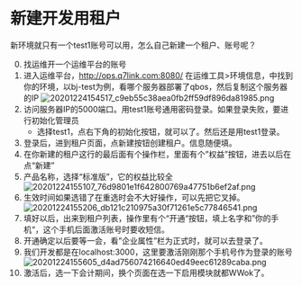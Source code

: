 # 新建开发用租户

新环境就只有一个test1账号可以用，怎么自己新建一个租户、账号呢？

0. 找运维开一个运维平台的账号
1. 进入运维平台，http://ops.q7link.com:8080/
    在运维工具>环境信息，中找到你的环境，以bj-test为例，看哪个服务器部署了qbos，然后复制这个服务器的IP
    ![20201224154517_c9eb55c38aea0fb2ff59df896da81985.png](https://hugo-1256216240.cos.ap-chengdu.myqcloud.com/20201224154517_c9eb55c38aea0fb2ff59df896da81985.png)
2. 访问服务器IP的5000端口。用test1账号通用密码登录。如果登录失败，要进行初始化管理员
    - 选择test1，点右下角的初始化按钮，就可以了。然后还是用test1登录。
3. 登录后，进到租户页面，点新建按钮创建租户。信息随便填。
4. 在你新建的租户这行的最后面有个操作栏，里面有个”权益”按钮，进去以后在点“新建”
5. 产品名称，选择“标准版”，它的权益比较全
    ![20201224155107_76d9801e1f642800769a47751b6ef2af.png](https://hugo-1256216240.cos.ap-chengdu.myqcloud.com/20201224155107_76d9801e1f642800769a47751b6ef2af.png)
6. 生效时间如果选错了在重选时会不大好操作，可以先把它叉掉。
    ![20201224155206_db121c210975a30f71261e5c77846541.png](https://hugo-1256216240.cos.ap-chengdu.myqcloud.com/20201224155206_db121c210975a30f71261e5c77846541.png)
7. 填好以后，出来到租户列表，操作里有个“开通“按钮，填上名字和”你的手机“，这个手机后面激活账号时要收短信。
8. 开通确定以后要等一会，看”企业属性”栏为正式时，就可以去登录了。
9. 我们开发都是在localhost:3000，这里要激活刚刚那个手机号作为登录的账号
    ![20201224155605_d4ad756074216640ed49eec61289caba.png](https://hugo-1256216240.cos.ap-chengdu.myqcloud.com/20201224155605_d4ad756074216640ed49eec61289caba.png)
10. 激活后，选一下会计期间，换个页面在选一下启用模块就都WWok了。